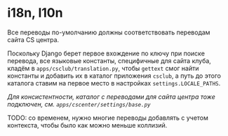 # i18n, l10n

Все переводы по-умолчанию должны соответствовать переводам сайта CS центра.

Поскольку Django берет первое вхождение по ключу при поиске перевода, 
все языковые константы, специфичные для сайта клуба, кладём 
в `apps/csclub/translation.py`,  чтобы `gettext` смог найти константы и 
добавить их в каталог приложения `csclub`, а путь до этого каталога 
ставим на первое место в настройках `settings.LOCALE_PATHS`.

_Для консистентности, каталог с переводами для сайта центра тоже подключен, см.
 `apps/cscenter/settings/base.py`_

TODO: со временем, нужно многие переводы добавлять с учетом контекста, чтобы
было как можно меньше коллизий.